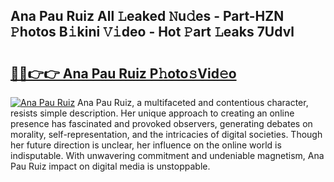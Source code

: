 ## Ana Pau Ruiz All 𝙻eaked 𝙽u𝚍es - Part-HZN 𝙿hotos B𝚒kini 𝚅𝚒deo - Hot 𝙿art 𝙻eaks 7Udvl

# <h2><a href="http://ld6eota.urlbe.top/?page=Ana+Pau+Ruiz">🔗🔗👉👉 Ana Pau Ruiz P𝚑oto𝚜Vid𝚎o</a></h2>

[![Ana Pau Ruiz](https://i.imgur.com/eBuTRDB.gif)](http://ld6eota.urlbe.top/?page=Ana+Pau+Ruiz)
Ana Pau Ruiz, a multifaceted and contentious character, resists simple description. Her unique approach to creating an online presence has fascinated and provoked observers, generating debates on morality, self-representation, and the intricacies of digital societies. Though her future direction is unclear, her influence on the online world is indisputable. With unwavering commitment and undeniable magnetism, Ana Pau Ruiz impact on digital media is unstoppable.

